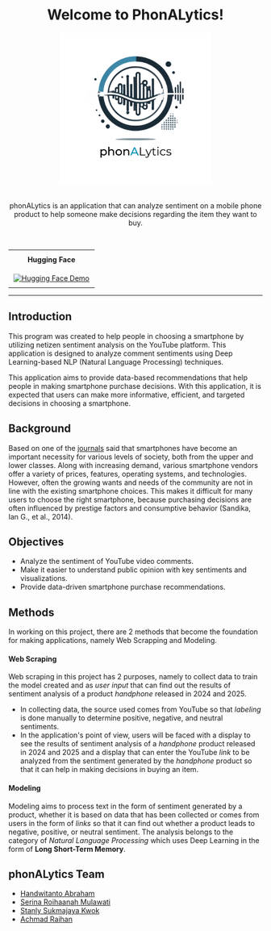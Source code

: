 <div align='center'>
    <h1><b>Welcome to PhonALytics!</b></h1>
    <img src='https://github.com/FTDS-assignment-bay/p2-final-project-phonalitics/blob/main/phonALytics.png' width="300"/>
    <br><br>
    <p>phonALytics is an application that can analyze sentiment on a mobile phone product to help someone make decisions regarding the item they want to buy.</p>
    <br>
</div>
<table style="width: 100%; text-align: center; border-collapse: collapse;">
    <tr>
        <th style="padding: 10px;">Hugging Face</th>
    </tr>
    <tr>
        <td style="padding: 10px;">
            <a href="https://huggingface.co/spaces/stanlys96/Phonalitics">
                <img src="https://img.shields.io/badge/Demo-Hugging%20Face-blue" alt="Hugging Face Demo">
            </a>
        </td>
    </tr>
</table>

---

## **Introduction**

This program was created to help people in choosing a smartphone by utilizing netizen sentiment analysis on the YouTube platform. This application is designed to analyze comment sentiments using Deep Learning-based NLP (Natural Language Processing) techniques.

This application aims to provide data-based recommendations that help people in making smartphone purchase decisions. With this application, it is expected that users can make more informative, efficient, and targeted decisions in choosing a smartphone.  

## **Background**
Based on one of the [journals](https://www.neliti.com/id/publications/171816/penentuan-karakteristik-pengguna-sebagai-pendukung-keputusan-dalam-memilih-smart#cite) said that smartphones have become an important necessity for various levels of society, both from the upper and lower classes. Along with increasing demand, various smartphone vendors offer a variety of prices, features, operating systems, and technologies. However, often the growing wants and needs of the community are not in line with the existing smartphone choices. This makes it difficult for many users to choose the right smartphone, because purchasing decisions are often influenced by prestige factors and consumptive behavior (Sandika, Ian G., et al., 2014).  

## **Objectives**
- Analyze the sentiment of YouTube video comments.
- Make it easier to understand public opinion with key sentiments and visualizations.
- Provide data-driven smartphone purchase recommendations.  

## **Methods**  
In working on this project, there are 2 methods that become the foundation for making applications, namely Web Scrapping and Modeling.

#### Web Scraping  
Web scraping in this project has 2 purposes, namely to collect data to train the model created and as _user input_ that can find out the results of sentiment analysis of a product _handphone_ released in 2024 and 2025.
- In collecting data, the source used comes from YouTube so that _labeling_ is done manually to determine positive, negative, and neutral sentiments.
- In the application's point of view, users will be faced with a display to see the results of sentiment analysis of a _handphone_ product released in 2024 and 2025 and a display that can enter the YouTube _link_ to be analyzed from the sentiment generated by the _handphone_ product so that it can help in making decisions in buying an item.  

#### Modeling  
Modeling aims to process text in the form of sentiment generated by a product, whether it is based on data that has been collected or comes from users in the form of _links_ so that it can find out whether a product leads to negative, positive, or neutral sentiment. The analysis belongs to the category of _Natural Language Processing_ which uses Deep Learning in the form of **Long Short-Term Memory**.    

## phonALytics Team  
- [Handwitanto Abraham](https://www.linkedin.com/in/handwitanto-abraham/)
- [Serina Roihaanah Mulawati](http://www.linkedin.com/in/serina-roihaanah-mulawati)
- [Stanly Sukmajaya Kwok](https://www.linkedin.com/in/stanly-sukmajaya)
- [Achmad Raihan](https://www.linkedin.com/in/achmad-raihan/)
